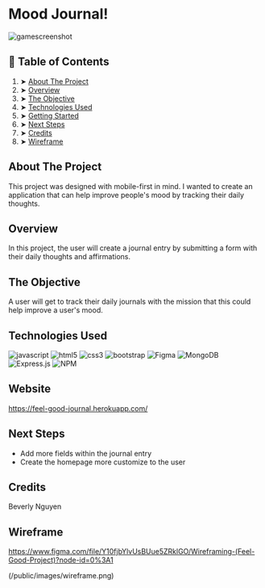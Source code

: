 
# Mood Journal!

![gamescreenshot](/assets/images/screenshare.gif)

## 📖 Table of Contents
 1. ➤ [About The Project](#about-the-project)  
 2. ➤ [Overview](#overview)
 3. ➤ [The Objective](#the-objective) 
 4. ➤ [Technologies Used](#technologies-used) 
 5. ➤ [Getting Started](#website) 
 6. ➤ [Next Steps](#next-steps) 
 7. ➤ [Credits](#credits)
 8. ➤ [Wireframe](#wireframe)

## About The Project
This project was designed with mobile-first in mind. I wanted to create an application that can help improve people's mood by tracking their daily thoughts. 

## Overview
In this project, the user will create a journal entry by submitting a form with their daily thoughts and affirmations. 

## The Objective
A user will get to track their daily journals with the mission that this could help improve a user's mood.

## Technologies Used
![javascript](https://img.shields.io/badge/JavaScript-323330?style=for-the-badge&logo=javascript&logoColor=F7DF1E)
![html5](https://img.shields.io/badge/HTML5-E34F26?style=for-the-badge&logo=html5&logoColor=white)
![css3](https://img.shields.io/badge/CSS3-1572B6?style=for-the-badge&logo=css3&logoColor=white)
![bootstrap](https://img.shields.io/badge/Bootstrap-563D7C?style=for-the-badge&logo=bootstrap&logoColor=white)
![Figma](https://img.shields.io/badge/figma-%23F24E1E.svg?style=for-the-badge&logo=figma&logoColor=white)
![MongoDB](https://img.shields.io/badge/MongoDB-%234ea94b.svg?style=for-the-badge&logo=mongodb&logoColor=white)
![Express.js](https://img.shields.io/badge/express.js-%23404d59.svg?style=for-the-badge&logo=express&logoColor=%2361DAFB)
![NPM](https://img.shields.io/badge/NPM-%23000000.svg?style=for-the-badge&logo=npm&logoColor=white)

## Website
https://feel-good-journal.herokuapp.com/

## Next Steps
-   Add more fields within the journal entry
-   Create the homepage more customize to the user

## Credits
Beverly Nguyen

## Wireframe
https://www.figma.com/file/Y10fjbYlvUsBUue5ZRklGO/Wireframing-(Feel-Good-Project)?node-id=0%3A1

(/public/images/wireframe.png)